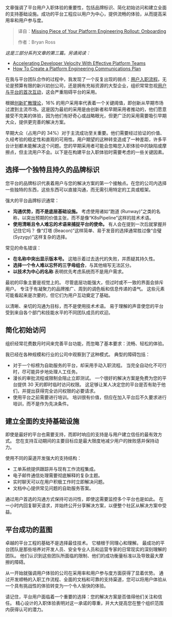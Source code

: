 
<!--
title: 平台工程发布缺失的一环：用户引导
cover: https://cdn.thenewstack.io/media/2025/06/2162abff-train.jpg
summary: 文章强调了平台用户入职体验的重要性，包括品牌标识、简化初始访问和建立全面的支持基础设施。成功的平台工程应以用户为中心，提供流畅的体验，从而提高采用率和用户参与度。
-->

文章强调了平台用户入职体验的重要性，包括品牌标识、简化初始访问和建立全面的支持基础设施。成功的平台工程应以用户为中心，提供流畅的体验，从而提高采用率和用户参与度。

> 译自：[Missing Piece of Your Platform Engineering Rollout: Onboarding](https://thenewstack.io/missing-piece-of-your-platform-engineering-rollout-onboarding/)
> 
> 作者：Bryan Ross

*这是三部分系列文章的第三篇。另请阅读：*

- [Accelerating Developer Velocity With Effective Platform Teams](https://thenewstack.io/accelerating-developer-velocity-with-effective-platform-teams/)
- [How To Create a Platform Engineering Communications Plan](https://thenewstack.io/creating-a-communications-framework-for-platform-engineering/)

在我与平台团队合作的过程中，我发现了一个反复出现的弱点：[用户入职流程](https://thenewstack.io/at-platformcon-for-realtor-com-success-is-driven-by-stories/)。无论是预算有限的新兴初创公司，还是拥有充裕资源的大型企业，组织常常忽视[用户与平台的首次互动](https://thenewstack.io/build-platform-engineering-as-a-product-for-dev-adoption/)，这会严重阻碍平台的采用。

根据[创新扩散理论](https://en.wikipedia.org/wiki/Diffusion_of_innovations)，16% 的用户采用率代表着一个关键阈值，即创新从早期市场过渡到主流市场。这是因为最初的采用是由创新者和早期采用者推动的，他们愿意接受不完美的体验，因为他们有好奇心或战略眼光，但更广泛的采用需要吸引早期大众，提供更完善的解决方案。

早期大众（占用户的 34%）对于主流成功至关重要。他们需要经过验证的价值、久经考验的稳定性和直观的可用性。用户期望的这种转变造成了一种差距，许多平台计划都未能解决这个问题。您的早期采用者可能会忽略您入职体验中的缺陷或摩擦点，但主流用户不会。以下是在构建平台入职体验时需要考虑的一些关键因素。

## **选择一个独特且持久的品牌标识**

您平台的品牌标识代表着用户与您的解决方案的第一个接触点。在您的公司内选择一些独特的东西，这些东西可以直接沟通，而无需引用特定的工具或框架。

强大的平台品牌标识通常：

* **沟通优势，而不是底层基础设施。** 考虑使用诸如“跑道 (Runway)”之类的名称，以突出预期的价值主张，而不是像“K8sPipeline”这样的技术术语。
* **使用清晰且令人难忘的术语来捕捉平台的使命。** 有人会在提到一次后就掌握并记住它吗？ 像“灯塔 (Beacon)”这样简单、易于发音的选择通常胜过像“合璧 (Syzygy)”这样复杂的选择。

常见的命名错误：

* **在名称中突出显示版本号。** 这暗示着过去迭代的失败，并质疑其持久性。
* **选择一个令人难以忘怀的三字母组合**，与其他缩写无法区分。
* **以技术为中心的名称** 表明优先考虑系统而不是用户需求。

最初的印象主要是视觉上的。 尽管底层功能强大，但过时或不一致的界面会排斥用户。 专注于有凝聚力的品牌推广、周到的调色板和信息传递的语气。 这些元素可能看起来是次要的，但它们为用户互动奠定了基础。

以清晰、亲切的沟通为目标，而不是使用技术术语。 易于理解的声音使您的平台受到来自各个部门和技能水平的不同团队成员的欢迎。

## **简化初始访问**

组织经常花费数月时间来完善平台功能，而忽略了基本要求：流畅、轻松的体验。

我已经在各种规模和行业的公司中观察到了这种模式。 典型的障碍包括：

* 对于一个标榜为自助服务的平台，却采用手动入职流程。 当完全自动化不可行时，尽可能异步地处理人工任务。
* 漫长的审批流程或限制会阻止立即测试。 一个很好的解决方案是免费为您的平台提供 30 天的即时临时访问权限。 这足够让某人决定您的平台是否有助于他们，并提出获得完全访问权限的必要请求。
* 使用平台之前需要进行培训。 培训很有价值，但应在加入平台后不久要求进行培训，而不是作为先决条件。

## **建立全面的支持基础设施**

即使是最好的平台也需要支持，而即时响应的支持是与用户建立信任的最有效方式。 您在支持互动期间的主要目标应是最大限度地减少用户的挫败感并保持动力。

使用不同的渠道开发强大的支持结构：

* 工单系统提供跟踪并与现有工作流程集成。
* 电子邮件通信处理需要彻底解释的复杂主题。
* 实时聊天可以在用户积极工作时立即解决问题。
* 文档中心提供常见问题的自助服务答案。

通过用户首选的沟通方式保持可访问性，即使这需要监控多个平台也是如此。 在一小时内回复聊天请求，并始终公开分享解决方案，以便整个社区从解决方案中受益。

## **平台成功的蓝图**

卓越的平台工程的基础不是选择最佳技术。 它植根于同理心和理解。 最成功的平台团队是那些培养对开发人员、安全专业人员和运营专家的日常现实的深刻理解的团队。 他们认识到这些团队所面临的限制、他们的成功衡量标准以及导致最大摩擦的障碍。

从一开始就强调用户体验的公司在采用率和用户参与度方面获得了显着优势。 通过开发顺畅的入职工作流程、全面的文档和可靠的支持渠道，您可以将用户体验从一个具有挑战性的体验转变为一个令人愉快的体验。

请记住，平台用户面临着一个重要的选择：您的解决方案是否值得他们关注和信任。 精心设计的入职体验表明对这一承诺的尊重，并大大提高您在整个组织范围内获得认可的潜力。